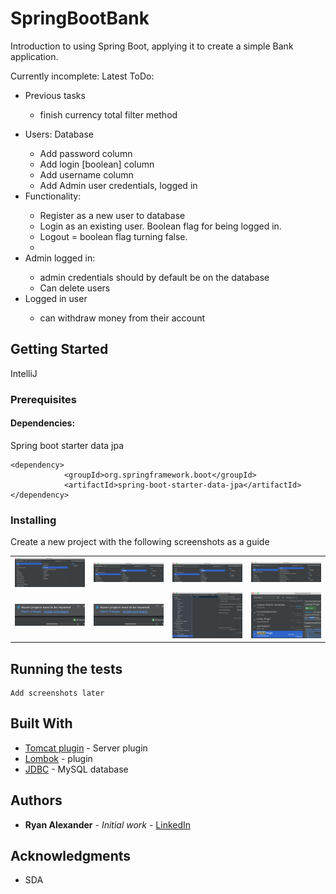 # SpringBootBank

Introduction to using Spring Boot, applying it to create a simple Bank application. <br>
<p>Currently incomplete: Latest ToDo:
<ul> <li>Previous tasks</li> 
<ul><li> finish currency total filter method</li></ul>
</ul> 

<ul>
	<li>Users: Database</li>
	<ul>
<li>Add password column</li>
	<li>Add login [boolean] column</li>
	<li>Add username column</li>
	<li>Add Admin user credentials, logged in</li>
	</ul>
<li>Functionality:</li><ul>
	<li>Register as a new user to database</li>
	<li>Login as an existing user. Boolean flag for being logged in.</li>
	<li>Logout = boolean flag turning false.</li>
	<li></li></ul>
	<li>Admin logged in: </li><ul>
	<li>admin credentials should by default be on the database</li>
	<li>Can delete users</li></ul>
	<li>Logged in user </li><ul>
	<li>can withdraw money from their account</li></ul>
</ul>
</p>

## Getting Started

IntelliJ

### Prerequisites 
#### Dependencies:

Spring boot starter data jpa
```
<dependency>
            <groupId>org.springframework.boot</groupId>
            <artifactId>spring-boot-starter-data-jpa</artifactId>
</dependency>
```

### Installing

Create a new project with the following screenshots as a guide
<table>
    <tr>
        <td>
            <img alt="step 1" src="src/docs/screenshots/image201.png">
        </td>
        <td>
            <img alt="step 2" src="src/docs/screenshots/image202.png">
        </td>
        <td>
            <img alt="step 3" src="src/docs/screenshots/image203.png">
        </td>
<td><img alt="step 4" src="src/docs/screenshots/image204.png"></td>
    </tr>
<tr>
        <td>
            <img alt="step 5" src="src/docs/screenshots/image205.png">
        </td>
        <td>
            <img alt="step 6" src="src/docs/screenshots/image205.png">
        </td>
        <td>
            <img alt="step 7" src="src/docs/screenshots/image207.png">
        </td>
<td><img alt="step 8" src="src/docs/screenshots/image208.png"></td>
    </tr>
</table>


## Running the tests

```
Add screenshots later
```

## Built With

* [Tomcat plugin](https://mvnrepository.com/artifact/org.apache.tomcat/tomcat-jdbc) - Server plugin
* [Lombok](https://mvnrepository.com/artifact/org.projectlombok/lombok) - plugin
* [JDBC](https://mvnrepository.com/artifact/org.apache.tomcat/tomcat-jdbc) - MySQL database

## Authors

* **Ryan Alexander** - *Initial work* - [LinkedIn](https://www.linkedin.com/in/rememberryan/)


## Acknowledgments

* SDA